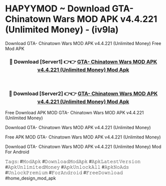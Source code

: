 # HAPYYMOD ~ Download GTA- Chinatown Wars MOD APK v4.4.221 (Unlimited Money) - (iv9la)
Download GTA- Chinatown Wars MOD APK v4.4.221 (Unlimited Money) Free Mod APK

<div align="center">
<h3>🔴 Download [Server1] 👉👉 <a href="https://apk-comot.site?title=GTA-_Chinatown_Wars_MOD_APK_v4.4.221_(Unlimited_Money)">GTA- Chinatown Wars MOD APK v4.4.221 (Unlimited Money) Mod Apk</a></h3><br>

<h3>🔴 Download [Server2] 👉👉 <a href="https://apk-comot.site?title=GTA-_Chinatown_Wars_MOD_APK_v4.4.221_(Unlimited_Money)">GTA- Chinatown Wars MOD APK v4.4.221 (Unlimited Money) Mod Apk</a></h3>
</div>


Free Download APK MOD GTA- Chinatown Wars MOD APK v4.4.221 (Unlimited Money)

Download GTA- Chinatown Wars MOD APK v4.4.221 (Unlimited Money) 

Free APK MOD GTA- Chinatown Wars MOD APK v4.4.221 (Unlimited Money) 

Download GTA- Chinatown Wars MOD APK v4.4.221 (Unlimited Money) Mod For Android

𝚃𝚊𝚐𝚜: #𝙼𝚘𝚍𝙰𝚙𝚔 #𝙳𝚘𝚠𝚗𝚕𝚘𝚊𝚍𝙼𝚘𝚍𝙰𝚙𝚔 #𝙰𝚙𝚔𝙻𝚊𝚝𝚎𝚜𝚝𝚅𝚎𝚛𝚜𝚒𝚘𝚗 #𝙰𝚙𝚔𝚄𝚗𝚕𝚒𝚖𝚒𝚝𝚎𝚍𝙼𝚘𝚗𝚎𝚢 #𝙰𝚙𝚔𝚄𝚗𝚕𝚘𝚌𝚔𝙰𝚕𝚕 #𝙰𝚙𝚔𝙽𝚘𝙰𝚍𝚜 #𝚄𝚗𝚕𝚘𝚌𝚔𝙿𝚛𝚎𝚖𝚒𝚞𝚖 #𝙵𝚘𝚛𝙰𝚗𝚍𝚛𝚘𝚒𝚍 #𝙵𝚛𝚎𝚎𝙳𝚘𝚠𝚗𝚕𝚘𝚊𝚍 #home_design_mod_apk